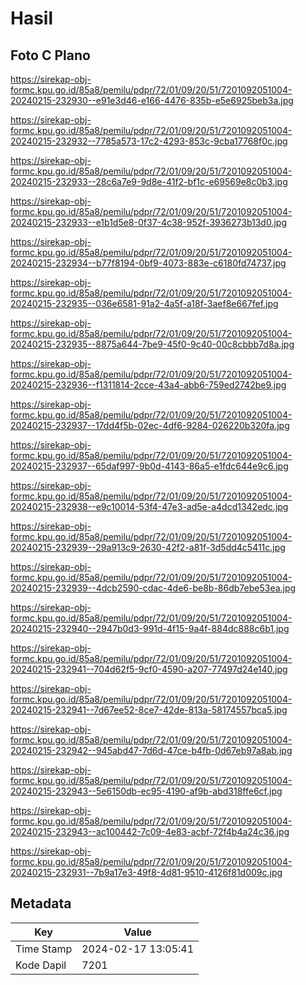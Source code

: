 # Hasil

## Foto C Plano

https://sirekap-obj-formc.kpu.go.id/85a8/pemilu/pdpr/72/01/09/20/51/7201092051004-20240215-232930--e91e3d46-e166-4476-835b-e5e6925beb3a.jpg

https://sirekap-obj-formc.kpu.go.id/85a8/pemilu/pdpr/72/01/09/20/51/7201092051004-20240215-232932--7785a573-17c2-4293-853c-9cba17768f0c.jpg

https://sirekap-obj-formc.kpu.go.id/85a8/pemilu/pdpr/72/01/09/20/51/7201092051004-20240215-232933--28c6a7e9-9d8e-41f2-bf1c-e69569e8c0b3.jpg

https://sirekap-obj-formc.kpu.go.id/85a8/pemilu/pdpr/72/01/09/20/51/7201092051004-20240215-232933--e1b1d5e8-0f37-4c38-952f-3936273b13d0.jpg

https://sirekap-obj-formc.kpu.go.id/85a8/pemilu/pdpr/72/01/09/20/51/7201092051004-20240215-232934--b77f8194-0bf9-4073-883e-c6180fd74737.jpg

https://sirekap-obj-formc.kpu.go.id/85a8/pemilu/pdpr/72/01/09/20/51/7201092051004-20240215-232935--036e6581-91a2-4a5f-a18f-3aef8e667fef.jpg

https://sirekap-obj-formc.kpu.go.id/85a8/pemilu/pdpr/72/01/09/20/51/7201092051004-20240215-232935--8875a644-7be9-45f0-9c40-00c8cbbb7d8a.jpg

https://sirekap-obj-formc.kpu.go.id/85a8/pemilu/pdpr/72/01/09/20/51/7201092051004-20240215-232936--f1311814-2cce-43a4-abb6-759ed2742be9.jpg

https://sirekap-obj-formc.kpu.go.id/85a8/pemilu/pdpr/72/01/09/20/51/7201092051004-20240215-232937--17dd4f5b-02ec-4df6-9284-026220b320fa.jpg

https://sirekap-obj-formc.kpu.go.id/85a8/pemilu/pdpr/72/01/09/20/51/7201092051004-20240215-232937--65daf997-9b0d-4143-86a5-e1fdc644e9c6.jpg

https://sirekap-obj-formc.kpu.go.id/85a8/pemilu/pdpr/72/01/09/20/51/7201092051004-20240215-232938--e9c10014-53f4-47e3-ad5e-a4dcd1342edc.jpg

https://sirekap-obj-formc.kpu.go.id/85a8/pemilu/pdpr/72/01/09/20/51/7201092051004-20240215-232939--29a913c9-2630-42f2-a81f-3d5dd4c5411c.jpg

https://sirekap-obj-formc.kpu.go.id/85a8/pemilu/pdpr/72/01/09/20/51/7201092051004-20240215-232939--4dcb2590-cdac-4de6-be8b-86db7ebe53ea.jpg

https://sirekap-obj-formc.kpu.go.id/85a8/pemilu/pdpr/72/01/09/20/51/7201092051004-20240215-232940--2947b0d3-991d-4f15-9a4f-884dc888c6b1.jpg

https://sirekap-obj-formc.kpu.go.id/85a8/pemilu/pdpr/72/01/09/20/51/7201092051004-20240215-232941--704d62f5-9cf0-4590-a207-77497d24e140.jpg

https://sirekap-obj-formc.kpu.go.id/85a8/pemilu/pdpr/72/01/09/20/51/7201092051004-20240215-232941--7d67ee52-8ce7-42de-813a-58174557bca5.jpg

https://sirekap-obj-formc.kpu.go.id/85a8/pemilu/pdpr/72/01/09/20/51/7201092051004-20240215-232942--945abd47-7d6d-47ce-b4fb-0d67eb97a8ab.jpg

https://sirekap-obj-formc.kpu.go.id/85a8/pemilu/pdpr/72/01/09/20/51/7201092051004-20240215-232943--5e6150db-ec95-4190-af9b-abd318ffe6cf.jpg

https://sirekap-obj-formc.kpu.go.id/85a8/pemilu/pdpr/72/01/09/20/51/7201092051004-20240215-232943--ac100442-7c09-4e83-acbf-72f4b4a24c36.jpg

https://sirekap-obj-formc.kpu.go.id/85a8/pemilu/pdpr/72/01/09/20/51/7201092051004-20240215-232931--7b9a17e3-49f8-4d81-9510-4126f81d009c.jpg


## Metadata

| Key        | Value               |
| ---------- | ------------------- |
| Time Stamp | 2024-02-17 13:05:41 |
| Kode Dapil | 7201                |



